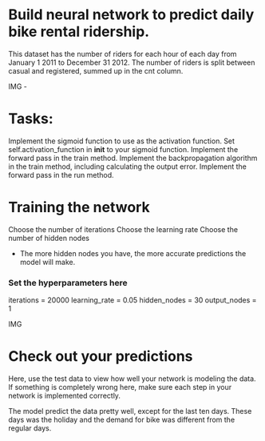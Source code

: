 # Build neural network to predict daily bike rental ridership.

This dataset has the number of riders for each hour of each day from January 1 2011 to December 31 2012. The number of riders is split between casual and registered, summed up in the cnt column. 

IMG - 


# Tasks:
Implement the sigmoid function to use as the activation function. Set self.activation_function in __init__ to your sigmoid function.
Implement the forward pass in the train method.
Implement the backpropagation algorithm in the train method, including calculating the output error.
Implement the forward pass in the run method.


# Training the network
Choose the number of iterations
Choose the learning rate
Choose the number of hidden nodes

* The more hidden nodes you have, the more accurate predictions the model will make.

### Set the hyperparameters here ###
iterations = 20000
learning_rate = 0.05
hidden_nodes = 30
output_nodes = 1

IMG


# Check out your predictions
Here, use the test data to view how well your network is modeling the data. If something is completely wrong here, make sure each step in your network is implemented correctly.



The model predict the data pretty well, except for the last ten days. These days was the holiday and the demand for bike was different from the regular days.